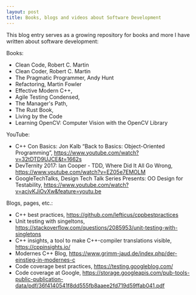 ```yaml
---
layout: post
title: Books, blogs and videos about Software Development
---
```


This blog entry serves as a growing repository for books and more I have written about software development:

Books:
- Clean Code, Robert C. Martin
- Clean Coder, Robert C. Martin
- The Pragmatic Programmer, Andy Hunt
- Refactoring, Martin Fowler
- Effective Modern C++,
- Agile Testing Condensed,
- The Manager's Path,
- The Rust Book,
- Living by the Code
- Learning OpenCV: Computer Vision with the OpenCV Library

YouTube:
- C++ Con Basics: Jon Kalb “Back to Basics: Object-Oriented Programming”, <https://www.youtube.com/watch?v=32tDTD9UJCE&t=1662s>
- DevTernity 2017: Ian Cooper - TDD, Where Did It All Go Wrong,  <https://www.youtube.com/watch?v=EZ05e7EMOLM>
- GoogleTechTalks, Design Tech Talk Series Presents: OO Design for Testability, <https://www.youtube.com/watch?v=acjvKJiOvXw&feature=youtu.be>

Blogs, pages, etc.:
- C++ best practices, <https://github.com/lefticus/cppbestpractices>
- Unit testing with singeltons, <https://stackoverflow.com/questions/2085953/unit-testing-with-singletons> 
- C++ insights, a tool to make C++-compiler translations visible, <https://cppinsights.io/>
- Modernes C++ Blog, <https://www.grimm-jaud.de/index.php/der-einstieg-in-modernes-c>
- Code coverage best practices, <https://testing.googleblog.com/>
- Code coverage at Google, <https://storage.googleapis.com/pub-tools-public-publication-data/pdf/36f4140541f8dd555fb8aaee2fd719d59ffab041.pdf>
